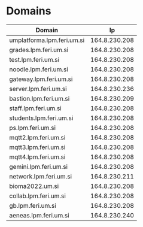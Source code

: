 # Domains

| Domain                     |            Ip |
| -------------------------- | ------------- |
| umplatforma.lpm.feri.um.si | 164.8.230.208 |
| grades.lpm.feri.um.si      | 164.8.230.208 |
| test.lpm.feri.um.si        | 164.8.230.208 |
| noodle.lpm.feri.um.si      | 164.8.230.208 |
| gateway.lpm.feri.um.si     | 164.8.230.208 |
| server.lpm.feri.um.si      | 164.8.230.236 |
| bastion.lpm.feri.um.si     | 164.8.230.209 |
| staff.lpm.feri.um.si       | 164.8.230.208 |
| students.lpm.feri.um.si    | 164.8.230.208 |
| ps.lpm.feri.um.si          | 164.8.230.208 |
| mqtt2.lpm.feri.um.si       | 164.8.230.208 |
| mqtt3.lpm.feri.um.si       | 164.8.230.208 |
| mqtt4.lpm.feri.um.si       | 164.8.230.208 |
| gemini.lpm.feri.um.si      | 164.8.230.208 |
| network.lpm.feri.um.si     | 164.8.230.211 |
| bioma2022.um.si            | 164.8.230.208 |
| collab.lpm.feri.um.si      | 164.8.230.208 |
| gb.lpm.feri.um.si          | 164.8.230.208 |
| aeneas.lpm.feri.um.si      | 164.8.230.240 |
